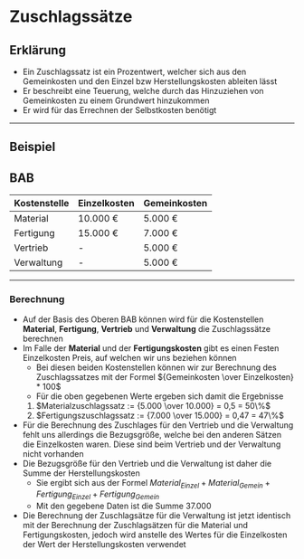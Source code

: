# Zuschlagssätze

## Erklärung

- Ein Zuschlagssatz ist ein Prozentwert, welcher sich aus den Gemeinkosten und den Einzel bzw Herstellungskosten ableiten lässt
- Er beschreibt eine Teuerung, welche durch das Hinzuziehen von Gemeinkosten zu einem Grundwert hinzukommen
- Er wird für das Errechnen der Selbstkosten benötigt

---

## Beispiel

## BAB

|Kostenstelle|Einzelkosten|Gemeinkosten|
|-|-|-|
|Material|10.000 €|5.000 €|
|Fertigung|15.000 €|7.000 €|
|Vertrieb|-|5.000 €|
|Verwaltung|-|5.000 €|

---


### Berechnung

- Auf der Basis des Oberen BAB können wird für die Kostenstellen **Material**, **Fertigung**, **Vertrieb** und **Verwaltung** die Zuschlagssätze berechnen
- Im Falle der **Material** und der **Fertigungskosten** gibt es einen Festen Einzelkosten Preis, auf welchen wir uns beziehen können
    - Bei diesen beiden Kostenstellen können wir zur Berechnung des Zuschlagssatzes mit der Formel ${Gemeinkosten \over Einzelkosten} * 100$
    - Für die oben gegebenen Werte ergeben sich damit die Ergebnisse
    1. $Materialzuschlagssatz := {5.000 \over 10.000} = 0,5 = 50\%$
    2. $Fertigungszuschlagssatz := {7.000 \over 15.000} = 0,47 = 47\%$
- Für die Berechnung des Zuschlages für den Vertrieb und die Verwaltung fehlt uns allerdings die Bezugsgröße, welche bei den anderen Sätzen die Einzelkosten waren. Diese sind beim Vertrieb und der Verwaltung nicht vorhanden
- Die Bezugsgröße für den Vertrieb und die Verwaltung ist daher die Summe der Herstellungskosten
    - Sie ergibt sich aus der Formel $Material_{Einzel} + Material_{Gemein} + Fertigung_{Einzel} + Fertigung_{Gemein}$
    - Mit den gegebene Daten ist die Summe $37.000$
- Die Berechnung der Zuschlagsätze für die Verwaltung ist jetzt identisch mit der Berechnung der Zuschlagsätzen für die Material und Fertigungskosten, jedoch wird anstelle des Wertes für die Einzelkosten der Wert der Herstellungskosten verwendet


